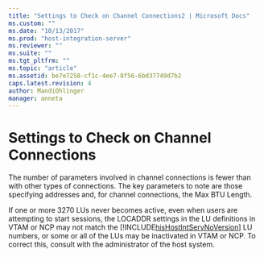 ```yaml
---
title: "Settings to Check on Channel Connections2 | Microsoft Docs"
ms.custom: ""
ms.date: "10/13/2017"
ms.prod: "host-integration-server"
ms.reviewer: ""
ms.suite: ""
ms.tgt_pltfrm: ""
ms.topic: "article"
ms.assetid: be7e7258-cf1c-4ee7-8f56-6bd37749d7b2
caps.latest.revision: 4
author: MandiOhlinger
manager: anneta
---
```

# Settings to Check on Channel Connections
The number of parameters involved in channel connections is fewer than with other types of connections. The key parameters to note are those specifying addresses and, for channel connections, the Max BTU Length.  
  
 If one or more 3270 LUs never becomes active, even when users are attempting to start sessions, the LOCADDR settings in the LU definitions in VTAM or NCP may not match the [!INCLUDE[hisHostIntServNoVersion](../core/includes/hishostintservnoversion-md.md)] LU numbers, or some or all of the LUs may be inactivated in VTAM or NCP. To correct this, consult with the administrator of the host system.